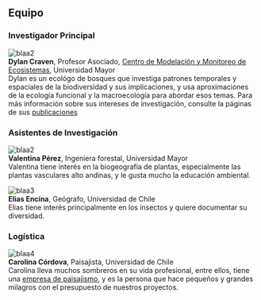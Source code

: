 ## Equipo   

### Investigador Principal  
![blaa2](/images/dylancraven2.png)  
**Dylan Craven**, Profesor Asociado, [Centro de Modelación y Monitoreo de Ecosistemas](https://cem.umayor.cl/), Universidad Mayor  
Dylan es un ecológo de bosques que investiga patrones temporales y espaciales de la biodiversidad y sus implicaciones, y usa aproximaciones de la ecología funcional y la macroecología para abordar esos temas. Para más información sobre sus intereses de investigación, consulte la páginas de sus [publicaciones](/publications)   

### Asistentes de Investigación  

![blaa2](/images/ValentinaPerez.png)    
**Valentina Pérez**, Ingeniera  forestal, Universidad Mayor  
Valentina tiene interés en la biogeografía de plantas, especialmente las plantas vasculares alto andinas, y le gusta mucho la educación ambiental.   

![blaa3](/images/Elias2020.png)    
**Elias Encina**, Geógrafo, Universidad de Chile  
Elias tiene interés principalmente en los insectos y quiere documentar su diversidad.   

### Logística  

![blaa4](/images/carola.png)    
**Carolina Córdova**, Paisajista, Universidad de Chile  
Carolina lleva muchos sombreros en su vida profesional, entre ellos, tiene una [empresa de paisajismo](https://weinmannia.cl/), y es la persona que hace pequeños y grandes milagros con el presupuesto de nuestros proyectos. 